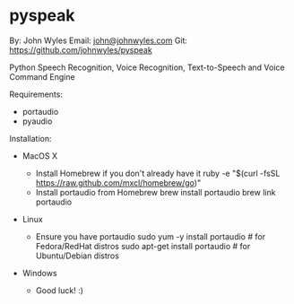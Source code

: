pyspeak
=======
By: John Wyles
Email: john@johnwyles.com
Git: https://github.com/johnwyles/pyspeak

Python Speech Recognition, Voice Recognition, Text-to-Speech and Voice Command Engine

Requirements:
  - portaudio
  - pyaudio

Installation:
  - MacOS X
  	- Install Homebrew if you don't already have it
  		ruby -e "$(curl -fsSL https://raw.github.com/mxcl/homebrew/go)"
  	- Install portaudio from Homebrew
  		brew install portaudio
  		brew link portaudio

  - Linux
  	- Ensure you have portaudio
  		sudo yum -y install portaudio  # for Fedora/RedHat distros
  		sudo apt-get install portaudio # for Ubuntu/Debian distros

  - Windows
  	- Good luck! :)

